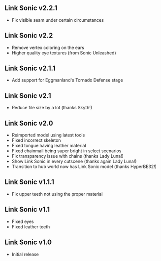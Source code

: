 ## Link Sonic v2.2.1
- Fix visible seam under certain circumstances

## Link Sonic v2.2
- Remove vertex coloring on the ears
- Higher quality eye textures (from Sonic Unleashed)

## Link Sonic v2.1.1
- Add support for Eggmanland's Tornado Defense stage

## Link Sonic v2.1
- Reduce file size by a lot (thanks Skyth!)

## Link Sonic v2.0
- Reimported model using latest tools
- Fixed incorrect skeleton
- Fixed tongue having leather material
- Fixed chainmail being super bright in select scenarios
- Fix transparency issue with chains (thanks Lady Luna!)
- Show Link Sonic in every cutscene (thanks again Lady Luna!)
- Transition to hub world now has Link Sonic model (thanks HyperBE32!)

## Link Sonic v1.1.1
- Fix upper teeth not using the proper material

## Link Sonic v1.1
- Fixed eyes
- Fixed leather teeth

## Link Sonic v1.0
- Initial release
